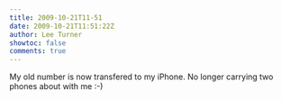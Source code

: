 ```yaml
---
title: 2009-10-21T11-51
date: 2009-10-21T11:51:22Z
author: Lee Turner
showtoc: false
comments: true
---
```


My old number is now transfered to my iPhone. No longer carrying two phones about with me :-)

